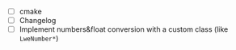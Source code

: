 -[ ] cmake
-[ ] Changelog
-[ ] Implement numbers&float conversion with a custom class (like `LweNumber*`)
